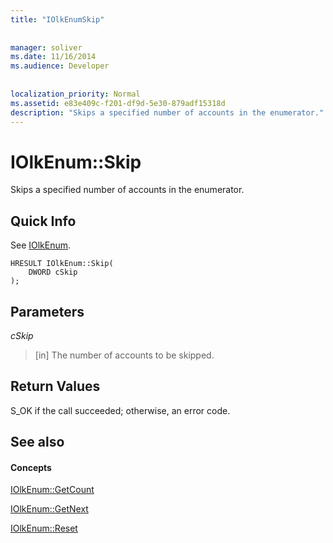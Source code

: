 ```yaml
---
title: "IOlkEnumSkip"
 
 
manager: soliver
ms.date: 11/16/2014
ms.audience: Developer
 
 
localization_priority: Normal
ms.assetid: e83e409c-f201-df9d-5e30-879adf15318d
description: "Skips a specified number of accounts in the enumerator."
---
```


# IOlkEnum::Skip

Skips a specified number of accounts in the enumerator.
  
## Quick Info

See [IOlkEnum](iolkenum.md).
  
```
HRESULT IOlkEnum::Skip(  
    DWORD cSkip 
);
```

## Parameters

 _cSkip_
  
> [in] The number of accounts to be skipped.
    
## Return Values

S_OK if the call succeeded; otherwise, an error code.
  
## See also

#### Concepts

[IOlkEnum::GetCount](iolkenum-getcount.md)
  
[IOlkEnum::GetNext](iolkenum-getnext.md)
  
[IOlkEnum::Reset](iolkenum-reset.md)

